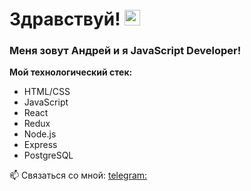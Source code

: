 # Здравствуй! <img src="https://c.tenor.com/yWSRmymbuBkAAAAC/waving-hi.gif" width="25px"/>

### Меня зовут Андрей и я JavaScript Developer!

**Мой технологический стек:**
* HTML/CSS
* JavaScript
* React
* Redux
* Node.js
* Express
* PostgreSQL

📫 Связаться со мной: [telegram:](@AndrewVLK)

<!--
**AndVK/AndVK** is a ✨ _special_ ✨ repository because its `README.md` (this file) appears on your GitHub profile.

Here are some ideas to get you started:

- 🔭 I’m currently working on ...
- 🌱 I’m currently learning ...
- 👯 I’m looking to collaborate on ...
- 🤔 I’m looking for help with ...
- 💬 Ask me about ...
- 📫 How to reach me: ...
- 😄 Pronouns: ...
- ⚡ Fun fact: ...
-->
